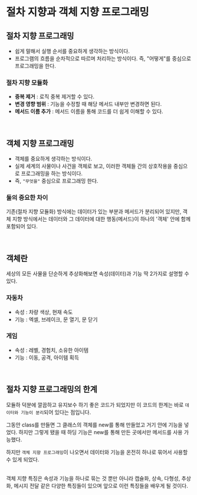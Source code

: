 # 절차 지향과 객체 지향 프로그래밍

## 절차 지향 프로그래밍
- 쉽게 말해서 실행 순서를 중요하게 생각하는 방식이다.
- 프로그램의 흐름을 순차적으로 따르며 처리하는 방식이다. 즉, "어떻게"를 중심으로 프로그래밍을 한다.

### 절차 지향 모듈화
- **중복 제거** : 로직 중복 제거할 수 있다.
- **변경 영향 범위** : 기능을 수정할 때 해당 메서드 내부만 변경하면 된다.
- **메서드 이름 추가** : 메서드 이름을 통해 코드를 더 쉽게 이해할 수 있다.

<br>

## 객체 지향 프로그래밍
- 객체를 중요하게 생각하는 방식이다.
- 실제 세계의 사물이나 사건을 객체로 보고, 이러한 객체들 간의 상호작용을 중심으로 프로그래밍을 하는 방식이다.
- 즉, `"무엇을"` 중심으로 프로그래밍 한다.

### 둘의 중요한 차이
기존(절차 지향 모듈화) 방식에는 데이터가 있는 부분과 메서드가 분리되어 있지만, 객체 지향 방식에서는 데이터와 그 데이터에 대한 행동(메서드)이 하나의 '객체' 안에 함께 포함되어 있다.

<br>

## 객체란
세상의 모든 사물을 단순하게 추상화해보면 속성(데이터)과 기능 딱 2가지로 설명할 수 있다.

### 자동차
- 속성 : 차량 색상, 현재 속도
- 기능 : 엑셀, 브레이크, 문 열기, 문 닫기

### 게임
- 속성 : 레벨, 경험치, 소유한 아이템
- 기능 : 이동, 공격, 아이템 획득

<br>

## 절차 지향 프로그래밍의 한계
모듈하 덕분에 깔끔하고 유지보수 하기 좋은 코드가 되었지만 이 코드의 한계는 바로 `데이터와 기능이 분리`되어 있다는 점입니다.

그동안 class를 만들면 그 클래스의 객체를 new를 통해 만들었고 거기 안에 기능을 넣었다. 하지만 그렇게 됐을 때 하딩 기능은 new를 통해 만든 곳에서만 메서드를 사용 가능했다.

하지만 `객체 지향 프로그래밍`이 나오면서 데이터와 기능을 온전히 하나로 묶어서 사용할 수 있게 되었다.

<br>
객체 지향 특징은 속성과 기능을 하나로 묶는 것 뿐만 아니라 캡슐화, 상속, 다형성, 추상화, 메시지 전달 같은 다양한 특징들이 있으며 앞으로 이런 특징들을 배우게 될 것이다.







